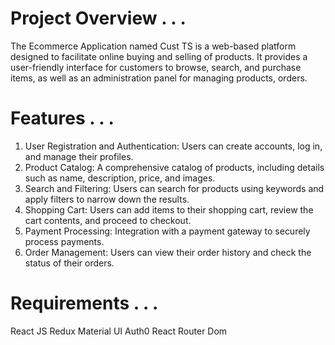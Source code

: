 # Project Overview . . . 
The Ecommerce Application named Cust TS is a web-based platform designed to facilitate online buying and selling of products. It provides a user-friendly interface for customers to browse, search, and purchase items, as well as an administration panel for managing products, orders.


# Features . . . 
1. User Registration and Authentication: Users can create accounts, log in, and manage their profiles.
2. Product Catalog: A comprehensive catalog of products, including details such as name, description, price, and images.
3. Search and Filtering: Users can search for products using keywords and apply filters to narrow down the results.
4. Shopping Cart: Users can add items to their shopping cart, review the cart contents, and proceed to checkout.
5. Payment Processing: Integration with a payment gateway to securely process payments.
6. Order Management: Users can view their order history and check the status of their orders.

# Requirements . . .
React JS
Redux
Material UI
Auth0
React Router Dom
